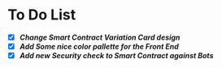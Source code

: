 # To Do List

- [x] ***Change Smart Contract Variation Card design***
- [x] ***Add Some nice color pallette for the Front End***
- [x] ***Add new Security check to Smart Contract against Bots***
